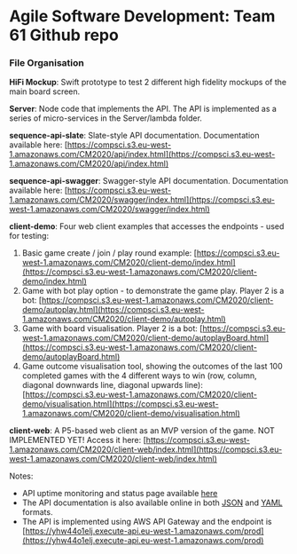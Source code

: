 # Agile Software Development: Team 61 Github repo

### File Organisation

**HiFi Mockup**: Swift prototype to test 2 different high fidelity mockups of the main board screen.

**Server**: Node code that implements the API. The API is implemented as a series of micro-services in the Server/lambda folder.

**sequence-api-slate**: Slate-style API documentation. Documentation available here: [https://compsci.s3.eu-west-1.amazonaws.com/CM2020/api/index.html](https://compsci.s3.eu-west-1.amazonaws.com/CM2020/api/index.html) 

**sequence-api-swagger**: Swagger-style API documentation. Documentation available here: [https://compsci.s3.eu-west-1.amazonaws.com/CM2020/swagger/index.html](https://compsci.s3.eu-west-1.amazonaws.com/CM2020/swagger/index.html)

**client-demo**: Four web client examples that accesses the endpoints - used for testing:
1. Basic game create / join / play round example: [https://compsci.s3.eu-west-1.amazonaws.com/CM2020/client-demo/index.html](https://compsci.s3.eu-west-1.amazonaws.com/CM2020/client-demo/index.html)
2. Game with bot play option - to demonstrate the game play. Player 2 is a bot: [https://compsci.s3.eu-west-1.amazonaws.com/CM2020/client-demo/autoplay.html](https://compsci.s3.eu-west-1.amazonaws.com/CM2020/client-demo/autoplay.html)
3. Game with board visualisation. Player 2 is a bot: [https://compsci.s3.eu-west-1.amazonaws.com/CM2020/client-demo/autoplayBoard.html](https://compsci.s3.eu-west-1.amazonaws.com/CM2020/client-demo/autoplayBoard.html)
3. Game outcome visualisation tool, showing the outcomes of the last 100 completed games with the 4 different ways to win (row, column, diagonal downwards line, diagonal upwards line): [https://compsci.s3.eu-west-1.amazonaws.com/CM2020/client-demo/visualisation.html](https://compsci.s3.eu-west-1.amazonaws.com/CM2020/client-demo/visualisation.html)


**client-web**: A P5-based web client as an MVP version of the game. NOT IMPLEMENTED YET! Access it here: [https://compsci.s3.eu-west-1.amazonaws.com/CM2020/client-web/index.html](https://compsci.s3.eu-west-1.amazonaws.com/CM2020/client-web/index.html)

Notes:
* API uptime monitoring and status page available [here](https://sequence.betteruptime.com) 
* The API documentation is also available online in both [JSON](https://compsci.s3.eu-west-1.amazonaws.com/CM2020/swagger.json) and [YAML](https://compsci.s3.eu-west-1.amazonaws.com/CM2020/swagger.yaml) formats.
* The API is implemented using AWS API Gateway and the endpoint is [https://yhw44o1elj.execute-api.eu-west-1.amazonaws.com/prod](https://yhw44o1elj.execute-api.eu-west-1.amazonaws.com/prod)
